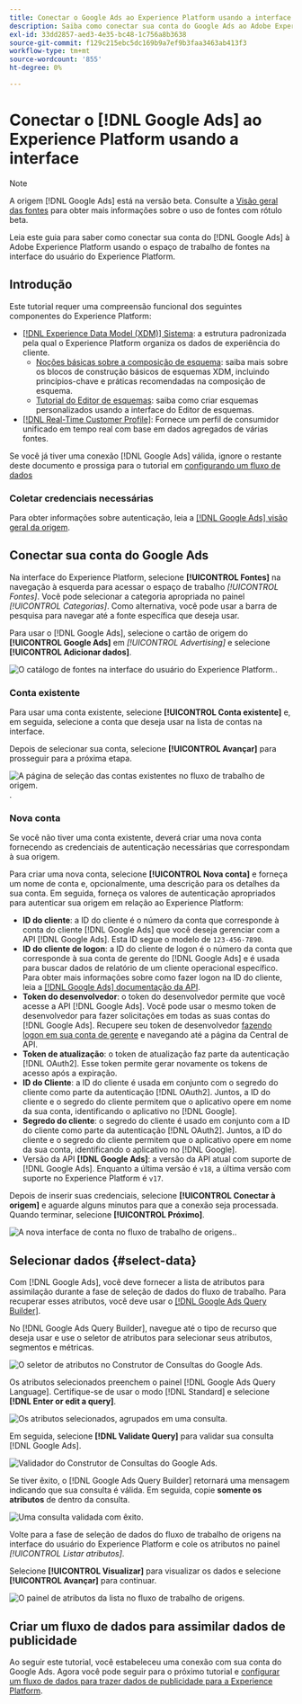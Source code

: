 ```yaml
---
title: Conectar o Google Ads ao Experience Platform usando a interface
description: Saiba como conectar sua conta do Google Ads ao Adobe Experience Platform na interface do usuário do.
exl-id: 33dd2857-aed3-4e35-bc48-1c756a8b3638
source-git-commit: f129c215ebc5dc169b9a7ef9b3faa3463ab413f3
workflow-type: tm+mt
source-wordcount: '855'
ht-degree: 0%

---
```


# Conectar o [!DNL Google Ads] ao Experience Platform usando a interface

>[!NOTE]
>
>A origem [!DNL Google Ads] está na versão beta. Consulte a [Visão geral das fontes](../../../../home.md#terms-and-conditions) para obter mais informações sobre o uso de fontes com rótulo beta.

Leia este guia para saber como conectar sua conta do [!DNL Google Ads] à Adobe Experience Platform usando o espaço de trabalho de fontes na interface do usuário do Experience Platform.

## Introdução

Este tutorial requer uma compreensão funcional dos seguintes componentes do Experience Platform:

* [[!DNL Experience Data Model (XDM)] Sistema](../../../../../xdm/home.md): a estrutura padronizada pela qual o Experience Platform organiza os dados de experiência do cliente.
   * [Noções básicas sobre a composição de esquema](../../../../../xdm/schema/composition.md): saiba mais sobre os blocos de construção básicos de esquemas XDM, incluindo princípios-chave e práticas recomendadas na composição de esquema.
   * [Tutorial do Editor de esquemas](../../../../../xdm/tutorials/create-schema-ui.md): saiba como criar esquemas personalizados usando a interface do Editor de esquemas.
* [[!DNL Real-Time Customer Profile]](../../../../../profile/home.md): Fornece um perfil de consumidor unificado em tempo real com base em dados agregados de várias fontes.

Se você já tiver uma conexão [!DNL Google Ads] válida, ignore o restante deste documento e prossiga para o tutorial em [configurando um fluxo de dados](../../dataflow/advertising.md)

### Coletar credenciais necessárias

Para obter informações sobre autenticação, leia a [[!DNL Google Ads] visão geral da origem](../../../../connectors/advertising/ads.md).

## Conectar sua conta do Google Ads

Na interface do Experience Platform, selecione **[!UICONTROL Fontes]** na navegação à esquerda para acessar o espaço de trabalho *[!UICONTROL Fontes]*. Você pode selecionar a categoria apropriada no painel *[!UICONTROL Categorias]*. Como alternativa, você pode usar a barra de pesquisa para navegar até a fonte específica que deseja usar.

Para usar o [!DNL Google Ads], selecione o cartão de origem do **[!UICONTROL Google Ads]** em *[!UICONTROL Advertising]* e selecione **[!UICONTROL Adicionar dados]**.

![O catálogo de fontes na interface do usuário do Experience Platform.](../../../../images/tutorials/create/ads/catalog.png).

### Conta existente

Para usar uma conta existente, selecione **[!UICONTROL Conta existente]** e, em seguida, selecione a conta que deseja usar na lista de contas na interface.

Depois de selecionar sua conta, selecione **[!UICONTROL Avançar]** para prosseguir para a próxima etapa.

![A página de seleção das contas existentes no fluxo de trabalho de origem.](../../../../images/tutorials/create/ads/existing.png).

### Nova conta

Se você não tiver uma conta existente, deverá criar uma nova conta fornecendo as credenciais de autenticação necessárias que correspondam à sua origem.

Para criar uma nova conta, selecione **[!UICONTROL Nova conta]** e forneça um nome de conta e, opcionalmente, uma descrição para os detalhes da sua conta. Em seguida, forneça os valores de autenticação apropriados para autenticar sua origem em relação ao Experience Platform:

* **ID do cliente**: a ID do cliente é o número da conta que corresponde à conta do cliente [!DNL Google Ads] que você deseja gerenciar com a API [!DNL Google Ads]. Esta ID segue o modelo de `123-456-7890`.
* **ID do cliente de logon**: a ID do cliente de logon é o número da conta que corresponde à sua conta de gerente do [!DNL Google Ads] e é usada para buscar dados de relatório de um cliente operacional específico. Para obter mais informações sobre como fazer logon na ID do cliente, leia a [[!DNL Google Ads] documentação da API](https://developers.google.com/search-ads/reporting/concepts/login-customer-id).
* **Token do desenvolvedor**: o token do desenvolvedor permite que você acesse a API [!DNL Google Ads]. Você pode usar o mesmo token de desenvolvedor para fazer solicitações em todas as suas contas do [!DNL Google Ads]. Recupere seu token de desenvolvedor [fazendo logon em sua conta de gerente](https://ads.google.com/home/tools/manager-accounts/) e navegando até a página da Central de API.
* **Token de atualização**: o token de atualização faz parte da autenticação [!DNL OAuth2]. Esse token permite gerar novamente os tokens de acesso após a expiração.
* **ID do Cliente**: a ID do cliente é usada em conjunto com o segredo do cliente como parte da autenticação [!DNL OAuth2]. Juntos, a ID do cliente e o segredo do cliente permitem que o aplicativo opere em nome da sua conta, identificando o aplicativo no [!DNL Google].
* **Segredo do cliente**: o segredo do cliente é usado em conjunto com a ID do cliente como parte da autenticação [!DNL OAuth2]. Juntos, a ID do cliente e o segredo do cliente permitem que o aplicativo opere em nome da sua conta, identificando o aplicativo no [!DNL Google].
* Versão da API **[!DNL Google Ads]**: a versão da API atual com suporte de [!DNL Google Ads]. Enquanto a última versão é `v18`, a última versão com suporte no Experience Platform é `v17`.

Depois de inserir suas credenciais, selecione **[!UICONTROL Conectar à origem]** e aguarde alguns minutos para que a conexão seja processada. Quando terminar, selecione **[!UICONTROL Próximo]**.

![A nova interface de conta no fluxo de trabalho de origens.](../../../../images/tutorials/create/ads/new.png).

## Selecionar dados {#select-data}

Com [!DNL Google Ads], você deve fornecer a lista de atributos para assimilação durante a fase de seleção de dados do fluxo de trabalho. Para recuperar esses atributos, você deve usar o [[!DNL Google Ads Query Builder]](https://developers.google.com/google-ads/api/fields/v17/overview_query_builder).

No [!DNL Google Ads Query Builder], navegue até o tipo de recurso que deseja usar e use o seletor de atributos para selecionar seus atributos, segmentos e métricas.

![O seletor de atributos no Construtor de Consultas do Google Ads.](../../../../images/tutorials/create/ads/attributes.png)

Os atributos selecionados preenchem o painel [!DNL Google Ads Query Language]. Certifique-se de usar o modo [!DNL Standard] e selecione **[!DNL Enter or edit a query]**.

![Os atributos selecionados, agrupados em uma consulta.](../../../../images/tutorials/create/ads/enter-query.png)

Em seguida, selecione **[!DNL Validate Query]** para validar sua consulta [!DNL Google Ads].

![Validador do Construtor de Consultas do Google Ads.](../../../../images/tutorials/create/ads/validate-query.png)

Se tiver êxito, o [!DNL Google Ads Query Builder] retornará uma mensagem indicando que sua consulta é válida. Em seguida, copie **somente os atributos** de dentro da consulta.

![Uma consulta validada com êxito.](../../../../images/tutorials/create/ads/copy-query.png)

Volte para a fase de seleção de dados do fluxo de trabalho de origens na interface do usuário do Experience Platform e cole os atributos no painel *[!UICONTROL Listar atributos]*.

Selecione **[!UICONTROL Visualizar]** para visualizar os dados e selecione **[!UICONTROL Avançar]** para continuar.

![O painel de atributos da lista no fluxo de trabalho de origens.](../../../../images/tutorials/create/ads/list-attributes.png)

## Criar um fluxo de dados para assimilar dados de publicidade

Ao seguir este tutorial, você estabeleceu uma conexão com sua conta do Google Ads. Agora você pode seguir para o próximo tutorial e [configurar um fluxo de dados para trazer dados de publicidade para a Experience Platform](../../dataflow/advertising.md).
